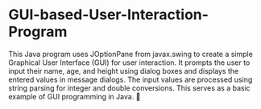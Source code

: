# GUI-based-User-Interaction-Program
This Java program uses JOptionPane from javax.swing to create a simple Graphical User Interface (GUI) for user interaction. It prompts the user to input their name, age, and height using dialog boxes and displays the entered values in message dialogs. The input values are processed using string parsing for integer and double conversions. This serves as a basic example of GUI programming in Java. 🚀
